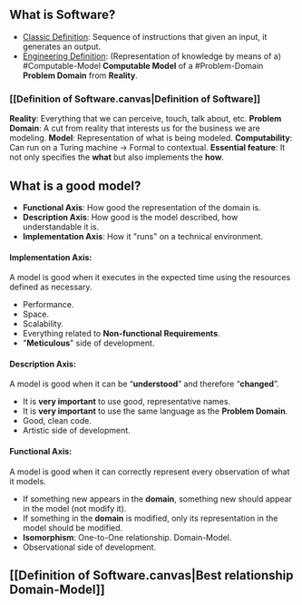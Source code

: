 
## What is Software?

- <u>Classic Definition</u>: Sequence of instructions that given an input, it generates an output.
- <u>Engineering Definition</u>: (Representation of knowledge by means of a) #Computable-Model <b>Computable Model</b> of a #Problem-Domain <b>Problem Domain</b> from <b>Reality</b>.

### [[Definition of Software.canvas|Definition of Software]]

<b>Reality</b>: Everything that we can perceive, touch, talk about, etc.
<b>Problem Domain</b>: A cut from reality that interests us for the business we are modeling.
<b>Model</b>: Representation of what is being modeled.
<b>Computability</b>: Can run on a Turing machine -> Formal to contextual.
	<b>Essential feature</b>: It not only specifies the **what** but also implements the **how**.

## What is a good model?

- <b>Functional Axis</b>: How good the representation of the domain is.
- <b>Description Axis</b>: How good is the model described, how understandable it is.
- <b>Implementation Axis</b>: How it "runs" on a technical environment.

#### Implementation Axis:

A model is good when it executes in the expected time using the resources defined as necessary.

- Performance.
- Space.
- Scalability.
- Everything related to **Non-functional Requirements**.
- "**Meticulous**" side of development.

#### Description Axis:

A model is good when it can be “**understood**” and therefore “**changed**”.

- It is **very important** to use good, representative names.
- It is **very important** to use the same language as the **Problem Domain**.
- Good, clean code.
- Artistic side of development.

#### Functional Axis:

A model is good when it can correctly represent every observation of what it models.

- If something new appears in the **domain**, something new should appear in the model (not modify it).
- If something in the **domain** is modified, only its representation in the model should be modified.
- **Isomorphism**: One-to-One relationship. Domain-Model.
- Observational side of development.

## [[Definition of Software.canvas|Best relationship Domain-Model]]

